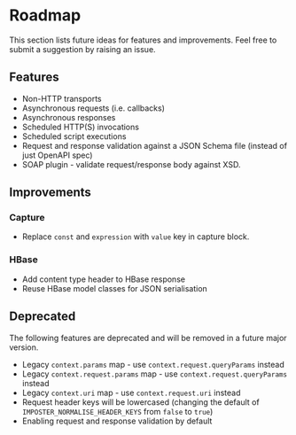 # Roadmap

This section lists future ideas for features and improvements. Feel free to submit a suggestion by raising an issue.

## Features

* Non-HTTP transports
* Asynchronous requests (i.e. callbacks)
* Asynchronous responses
* Scheduled HTTP(S) invocations
* Scheduled script executions
* Request and response validation against a JSON Schema file (instead of just OpenAPI spec)
* SOAP plugin - validate request/response body against XSD.

## Improvements

### Capture

- Replace `const` and `expression` with `value` key in capture block.

### HBase

* Add content type header to HBase response
* Reuse HBase model classes for JSON serialisation

## Deprecated

The following features are deprecated and will be removed in a future major version.

- Legacy `context.params` map - use `context.request.queryParams` instead
- Legacy `context.request.params` map - use `context.request.queryParams` instead
- Legacy `context.uri` map - use `context.request.uri` instead
- Request header keys will be lowercased (changing the default of `IMPOSTER_NORMALISE_HEADER_KEYS` from `false` to `true`)
- Enabling request and response validation by default

